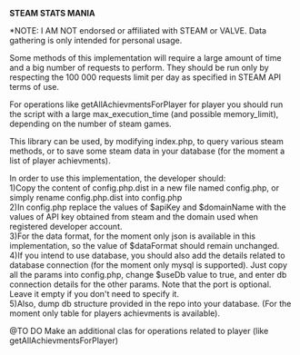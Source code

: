 **STEAM STATS MANIA**

*NOTE: I AM NOT endorsed or affiliated with STEAM or VALVE. Data gathering
is only intended for personal usage.

Some methods of this implementation will require a large amount of time
and a big number of requests to perform. They should be run only by respecting
the 100 000 requests limit per day as specified in STEAM API terms of use.

For operations like getAllAchievmentsForPlayer for player you should run the 
script with a large max_execution_time (and possible memory_limit), depending on the number
of steam games.

This library can be used, by modifying index.php, to query various
steam methods, or to save some steam data in your database (for the moment
a list of player achievments).

In order to use this implementation, the developer should:  
1)Copy the content of config.php.dist in a new file named config.php,
or simply rename config.php.dist into config.php  
2)In config.php replace the values of $apiKey and $domainName with the
values of API key obtained from steam and the domain used when registered 
developer account.  
3)For the data format, for the moment only json is available in this implementation, 
so the value of $dataFormat should remain unchanged.  
4)If you intend to use database, you should also add the details related
to database connection (for the moment only mysql is supported). Just copy
all the params into config.php, change $useDb value to true, and 
enter db connection details for the other params.
Note that the port is optional. Leave it empty if you don't need to specify it.  
5)Also, dump db structure provided in the repo into your database.
(For the moment only table for players achievments is available).  

@TO DO 
Make an additional clas for operations related to player
(like getAllAchievmentsForPlayer)